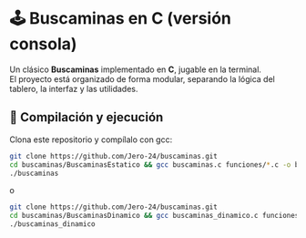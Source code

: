 # 🕹️ Buscaminas en C (versión consola)

Un clásico **Buscaminas** implementado en **C**, jugable en la terminal.  
El proyecto está organizado de forma modular, separando la lógica del tablero, la interfaz y las utilidades.

## 🚀 Compilación y ejecución

Clona este repositorio y compílalo con gcc:

```bash
git clone https://github.com/Jero-24/buscaminas.git
cd buscaminas/BuscaminasEstatico && gcc buscaminas.c funciones/*.c -o buscaminas
./buscaminas
```
o
```bash
git clone https://github.com/Jero-24/buscaminas.git
cd buscaminas/BuscaminasDinamico && gcc buscaminas_dinamico.c funciones/*.c -o buscaminas_dinamico
./buscaminas_dinamico
```
